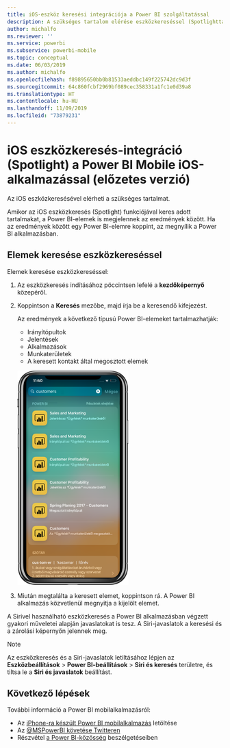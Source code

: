 ```yaml
---
title: iOS-eszköz keresési integrációja a Power BI szolgáltatással
description: A szükséges tartalom elérése eszközkereséssel (Spotlighttal)
author: michalfo
ms.reviewer: ''
ms.service: powerbi
ms.subservice: powerbi-mobile
ms.topic: conceptual
ms.date: 06/03/2019
ms.author: michalfo
ms.openlocfilehash: f89895650bb0b81533aeddbc149f225742dc9d3f
ms.sourcegitcommit: 64c860fcbf2969bf089cec358331a1fc1e0d39a8
ms.translationtype: HT
ms.contentlocale: hu-HU
ms.lasthandoff: 11/09/2019
ms.locfileid: "73879231"
---
```

# <a name="ios-device-search-spotlight-integration-with-power-bi-mobile-ios-app-preview"></a>iOS eszközkeresés-integráció (Spotlight) a Power BI Mobile iOS-alkalmazással (előzetes verzió)
Az iOS eszközkeresésével elérheti a szükséges tartalmat.

Amikor az iOS eszközkeresés (Spotlight) funkciójával keres adott tartalmakat, a Power BI-elemek is megjelennek az eredmények között. Ha az eredmények között egy Power BI-elemre koppint, az megnyílik a Power BI alkalmazásban.

## <a name="find-items-using-device-search"></a>Elemek keresése eszközkereséssel

Elemek keresése eszközkereséssel:

1. Az eszközkeresés indításához pöccintsen lefelé a **kezdőképernyő** közepéről.

2. Koppintson a **Keresés** mezőbe, majd írja be a keresendő kifejezést.
 
   Az eredmények a következő típusú Power BI-elemeket tartalmazhatják:

    * Irányítópultok
    * Jelentések
    * Alkalmazások
    * Munkaterületek
    * A keresett kontakt által megosztott elemek

    ![Képernyőkép a Power BI típusú eredményekről az iOS eszközkeresésben](./media/mobile-apps-ios-siri-search/power-bi-spotlight-search.png)

 3. Miután megtalálta a keresett elemet, koppintson rá. A Power BI alkalmazás közvetlenül megnyitja a kijelölt elemet. 

A Sirivel használható eszközkeresés a Power BI alkalmazásban végzett gyakori műveletei alapján javaslatokat is tesz. A Siri-javaslatok a keresési és a zárolási képernyőn jelennek meg.

>[!NOTE]
>
>Az eszközkeresés és a Siri-javaslatok letiltásához lépjen az **Eszközbeállítások** > **Power BI-beállítások** > **Siri és keresés** területre, és tiltsa le a **Siri és javaslatok** beállítást.
>

## <a name="next-steps"></a>Következő lépések
További információ a Power BI mobilalkalmazásról: 

* Az [iPhone-ra készült Power BI mobilalkalmazás](https://go.microsoft.com/fwlink/?LinkId=522062) letöltése
* Az [@MSPowerBI követése Twitteren](https://twitter.com/MSPowerBI)
* Részvétel [a Power BI-közösség](https://community.powerbi.com/) beszélgetéseiben


